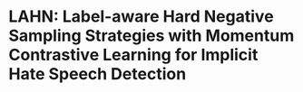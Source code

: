 # LAHN: Label-aware Hard Negative Sampling Strategies with Momentum Contrastive Learning for Implicit Hate Speech Detection

